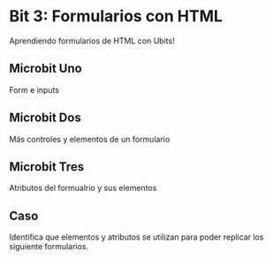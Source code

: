 # Bit 3: Formularios con HTML

Aprendiendo formularios de HTML con Ubits!

## Microbit Uno

Form e inputs

>

## Microbit Dos

Más controles y elementos de un formulario

>

## Microbit Tres

Atributos del formualrio y sus elementos

>

## Caso

Identifica que elementos y atributos se utilizan para poder replicar los siguiente formularios.
